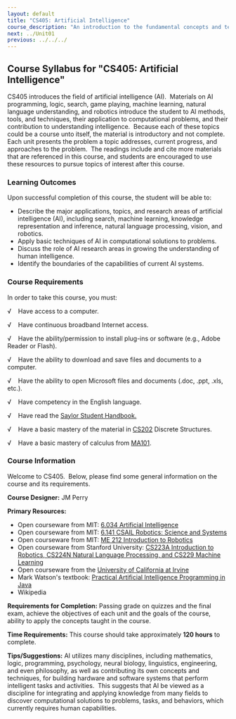 ```yaml
---
layout: default
title: "CS405: Artificial Intelligence"
course_description: "An introduction to the fundamental concepts and techniques of intelligent systems. Explores state-space and problem-induction representations of problems, heuristic methods, and how these methods can be applied to artificial intelligence problems."
next: ../Unit01
previous: ../../../
---
```

Course Syllabus for "CS405: Artificial Intelligence"
----------------------------------------------------

CS405 introduces the field of artificial intelligence (AI).  Materials
on AI programming, logic, search, game playing, machine learning,
natural language understanding, and robotics introduce the student to AI
methods, tools, and techniques, their application to computational
problems, and their contribution to understanding intelligence.  Because
each of these topics could be a course unto itself, the material is
introductory and not complete.  Each unit presents the problem a topic
addresses, current progress, and approaches to the problem.  The
readings include and cite more materials that are referenced in this
course, and students are encouraged to use these resources to pursue
topics of interest after this course.

### Learning Outcomes

Upon successful completion of this course, the student will be able
to:  
  

-   Describe the major applications, topics, and research areas of
    artificial intelligence (AI), including search, machine learning,
    knowledge representation and inference, natural language processing,
    vision, and robotics.
-   Apply basic techniques of AI in computational solutions to problems.
-   Discuss the role of AI research areas in growing the understanding
    of human intelligence.
-   Identify the boundaries of the capabilities of current AI systems.

### Course Requirements

In order to take this course, you must:  
  
 √    Have access to a computer.  
  
 √    Have continuous broadband Internet access.  
  
 √    Have the ability/permission to install plug-ins or software (e.g.,
Adobe Reader or Flash).  
  
 √    Have the ability to download and save files and documents to a
computer.  
  
 √    Have the ability to open Microsoft files and documents (.doc,
.ppt, .xls, etc.).  
  
 √    Have competency in the English language.  
  
 √    Have read the [Saylor Student
Handbook.](http://www.saylor.org/site/wp-content/uploads/2012/05/Saylor-StudentHandbook.pdf)  
  
 √    Have a basic mastery of the material in
[CS202](http://www.saylor.org/courses/cs202/) Discrete Structures.  
  
 √    Have a basic mastery of calculus from
[MA101](http://www.saylor.org/courses/ma101-exc).

### Course Information

Welcome to CS405.  Below, please find some general information on the
course and its requirements.

**Course Designer:** JM Perry 

**Primary Resources:**

-   Open courseware from MIT: [6.034 Artificial
    Intelligence](http://ocw.mit.edu/courses/electrical-engineering-and-computer-science/6-034-artificial-intelligence-spring-2005)
-   Open courseware from MIT: [6.141 CSAIL Robotics: Science and
    Systems](http://roboticscourseware.org/1-full-robotics-courses/robotics-science-and-systems-mit-csail-6.141/robotics-science-and-systems-mit-csail-6.141-lectures)
-   Open courseware from MIT: [ME 212 Introduction to
    Robotics](http://ocw.mit.edu/courses/mechanical-engineering/2-12-introduction-to-robotics-fall-2005/)
-   Open courseware from Stanford University: [CS223A Introduction to
    Robotics, CS224N Natural Language Processing, and CS229 Machine
    Learning](http://see.stanford.edu/see/courses.aspx)
-   Open courseware from the [University of California at
    Irvine](http://www.ics.uci.edu/~welling/teaching/ICS171spring07/ICS171spring07.html)
-   Mark Watson's textbook: [Practical Artificial Intelligence
    Programming in
    Java](http://ocw.uci.edu/courses/course_banner.aspx?id=59)
-   Wikipedia 

**Requirements for Completion:** Passing grade on quizzes and the final
exam, achieve the objectives of each unit and the goals of the course,
ability to apply the concepts taught in the course.

**Time Requirements:** This course should take approximately **120
hours** to complete.

**Tips/Suggestions:** AI utilizes many disciplines, including
mathematics, logic, programming, psychology, neural biology,
linguistics, engineering, and even philosophy, as well as contributing
its own concepts and techniques, for building hardware and software
systems that perform intelligent tasks and activities.  This suggests
that AI be viewed as a discipline for integrating and applying knowledge
from many fields to discover computational solutions to problems, tasks,
and behaviors, which currently requires human capabilities.  
